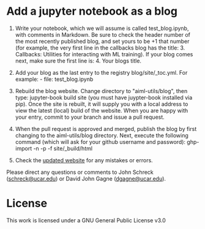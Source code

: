 # Add a jupyter notebook as a blog

1. Write your notebook, which we will assume is called test_blog.ipynb, with comments in Markdown. Be sure to check the header number of the most recently published blog, and set yours to be +1 that number (for example, the very first line in the callbacks blog has the title: 3. Callbacks: Utilities for interacting with ML training). If your blog comes next, make sure the first line is: 4. Your blogs title.

2. Add your blog as the last entry to the registry blog/site/_toc.yml. For example: - file: test_blog.ipynb

3. Rebuild the blog website. Change directory to "aiml-utils/blog", then type: jupyter-book build site (you must have juypter-book installed via pip). Once the site is rebuilt, it will supply you with a local address to view the latest (local) build of the website. When you are happy with your entry, commit to your branch and issue a pull request. 

4. When the pull request is approved and merged, publish the blog by first changing to the aiml-utils/blog directory. Next, execute the following command (which will ask for your github username and password): ghp-import -n -p -f site/_build/html

5. Check the [updated website](https://ncar.github.io/aiml-utils/home.html) for any mistakes or errors.

Please direct any questions or comments to John Schreck (schreck@ucar.edu) or David John Gagne (dgagne@ucar.edu).

# License
This work is licensed under a GNU General Public License v3.0